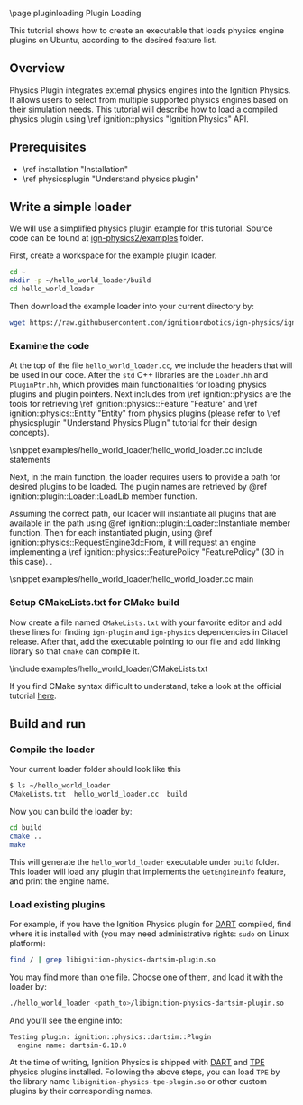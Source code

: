 \page pluginloading Plugin Loading

This tutorial shows how to create an executable that loads physics engine
plugins on Ubuntu, according to the desired feature list.

## Overview

Physics Plugin integrates external physics engines into the Ignition Physics.
It allows users to select from multiple supported physics engines based on their
simulation needs. This tutorial will describe how to load a compiled physics
plugin using \ref ignition::physics "Ignition Physics" API.

## Prerequisites

- \ref installation "Installation"
- \ref physicsplugin "Understand physics plugin"

## Write a simple loader

We will use a simplified physics plugin example for this tutorial. Source code can be found at [ign-physics2/examples](https://github.com/ignitionrobotics/ign-physics/tree/ign-physics3/examples/hello_world_loader) folder.

First, create a workspace for the example plugin loader.

```bash
cd ~
mkdir -p ~/hello_world_loader/build
cd hello_world_loader
```

Then download the example loader into your current directory by:

```bash
wget https://raw.githubusercontent.com/ignitionrobotics/ign-physics/ign-physics2/examples/hello_world_loader/hello_world_loader.cc
```

### Examine the code

At the top of the file `hello_world_loader.cc`, we include the headers that will
be used in our code. After the `std` C++ libraries are the `Loader.hh` and
`PluginPtr.hh`, which provides main functionalities for loading physics plugins
and plugin pointers. Next includes from \ref ignition::physics are the tools for
retrieving \ref ignition::physics::Feature "Feature" and
\ref ignition::physics::Entity "Entity" from physics plugins (please refer to
\ref physicsplugin "Understand Physics Plugin" tutorial for their
design concepts).

\snippet examples/hello_world_loader/hello_world_loader.cc include statements

Next, in the main function, the loader requires users to provide a path for
desired plugins to be loaded. The plugin names are retrieved by
@ref ignition::plugin::Loader::LoadLib member function.

Assuming the correct path, our loader will instantiate all plugins that are
available in the path using @ref ignition::plugin::Loader::Instantiate member
function. Then for each instantiated plugin, using
@ref ignition::physics::RequestEngine3d<Features>::From, it will request an
engine implementing a \ref ignition::physics::FeaturePolicy "FeaturePolicy" (3D
  in this case).
.

\snippet examples/hello_world_loader/hello_world_loader.cc main

### Setup CMakeLists.txt for CMake build

Now create a file named `CMakeLists.txt` with your favorite editor and add these
lines for finding `ign-plugin` and `ign-physics` dependencies in Citadel release.
After that, add the executable pointing to our file and add linking library so
that `cmake` can compile it.

\include examples/hello_world_loader/CMakeLists.txt

If you find CMake syntax difficult to understand, take a look at the official tutorial [here](https://cmake.org/cmake/help/latest/guide/tutorial/index.html).

## Build and run

### Compile the loader

Your current loader folder should look like this

```bash
$ ls ~/hello_world_loader
CMakeLists.txt  hello_world_loader.cc  build
```

Now you can build the loader by:

```bash
cd build
cmake ..
make
```

This will generate the `hello_world_loader` executable under `build` folder.
This loader will load any plugin that implements the `GetEngineInfo` feature,
and print the engine name.

### Load existing plugins

For example, if you have the Ignition Physics plugin for
[DART](https://dartsim.github.io/) compiled, find where it is installed with
(you may need administrative rights: `sudo` on Linux platform):

```bash
find / | grep libignition-physics-dartsim-plugin.so
```

You may find more than one file. Choose one of them, and load it with
the loader by:

```bash
./hello_world_loader <path_to>/libignition-physics-dartsim-plugin.so
```

And you'll see the engine info:

```bash
Testing plugin: ignition::physics::dartsim::Plugin
  engine name: dartsim-6.10.0
```

At the time of writing, Ignition Physics is shipped with
[DART](https://dartsim.github.io/) and [TPE](https://community.gazebosim.org/t/announcing-new-physics-engine-tpe-trivial-physics-engine/629)
physics plugins installed. Following the above steps, you can load `TPE` by the
library name `libignition-physics-tpe-plugin.so` or other custom plugins by
their corresponding names.
